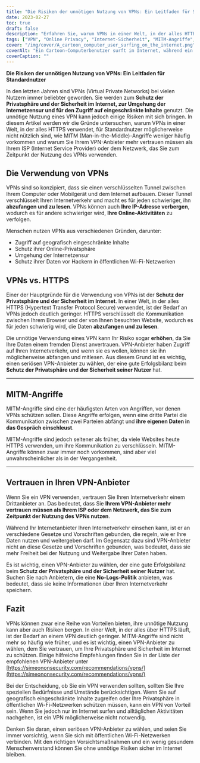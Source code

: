 ```yaml
---
title: "Die Risiken der unnötigen Nutzung von VPNs: Ein Leitfaden für Standardnutzer"
date: 2023-02-27
toc: true
draft: false
description: "Erfahren Sie, warum VPNs in einer Welt, in der alles HTTPS verwendet, für Standardnutzer nicht mehr sinnvoll sind und wie Sie Ihrem VPN-Anbieter vertrauen können."
tags: ["VPN", "Online Privacy", "Internet-Sicherheit", "MITM-Angriffe", "Virtuelle private Netzwerke", "Cybersecurity", "Online-Sicherheit", "Verschlüsselung", "HTTPS", "Datenschutz", "Dienstleistungen von Dritten", "Datenschutz-Risiken", "ISP", "Geografisch eingeschränkte Inhalte", "Internet-Zensur", "Öffentliches Wi-Fi", "Datenschutz", "Online-Schutz", "Web Security", "VPN-Anbieter"]
cover: "/img/cover/A_cartoon_computer_user_surfing_on_the_internet.png"
coverAlt: "Ein Cartoon-Computerbenutzer surft im Internet, während ein riesiges Schlosssymbol erscheint, um die Privatsphäre des Benutzers zu schützen."
coverCaption: ""
---
```


**Die Risiken der unnötigen Nutzung von VPNs: Ein Leitfaden für Standardnutzer**

In den letzten Jahren sind VPNs (Virtual Private Networks) bei vielen Nutzern immer beliebter geworden. Sie werden zum **Schutz der Privatsphäre und der Sicherheit im Internet, zur Umgehung der Internetzensur und für den Zugriff auf eingeschränkte Inhalte** genutzt. Die unnötige Nutzung eines VPN kann jedoch einige Risiken mit sich bringen. In diesem Artikel werden wir die Gründe untersuchen, warum VPNs in einer Welt, in der alles HTTPS verwendet, für Standardnutzer möglicherweise nicht nützlich sind, wie MITM (Man-in-the-Middle)-Angriffe weniger häufig vorkommen und warum Sie Ihrem VPN-Anbieter mehr vertrauen müssen als Ihrem ISP (Internet Service Provider) oder dem Netzwerk, das Sie zum Zeitpunkt der Nutzung des VPNs verwenden.

## Die Verwendung von VPNs

VPNs sind so konzipiert, dass sie einen verschlüsselten Tunnel zwischen Ihrem Computer oder Mobilgerät und dem Internet aufbauen. Dieser Tunnel verschlüsselt Ihren Internetverkehr und macht es für jeden schwieriger, ihn **abzufangen und zu lesen**. VPNs können auch **Ihre IP-Adresse verbergen**, wodurch es für andere schwieriger wird, **Ihre Online-Aktivitäten** zu verfolgen.

Menschen nutzen VPNs aus verschiedenen Gründen, darunter:

- Zugriff auf geografisch eingeschränkte Inhalte
- Schutz ihrer Online-Privatsphäre
- Umgehung der Internetzensur
- Schutz ihrer Daten vor Hackern in öffentlichen Wi-Fi-Netzwerken

## VPNs vs. HTTPS

Einer der Hauptgründe für die Verwendung von VPNs ist der **Schutz der Privatsphäre und der Sicherheit im Internet**. In einer Welt, in der alles HTTPS (Hypertext Transfer Protocol Secure) verwendet, ist der Bedarf an VPNs jedoch deutlich geringer. HTTPS verschlüsselt die Kommunikation zwischen Ihrem Browser und der von Ihnen besuchten Website, wodurch es für jeden schwierig wird, die Daten **abzufangen und zu lesen**.

Die unnötige Verwendung eines VPN kann Ihr Risiko sogar **erhöhen**, da Sie Ihre Daten einem fremden Dienst anvertrauen. VPN-Anbieter haben Zugriff auf Ihren Internetverkehr, und wenn sie es wollen, können sie ihn möglicherweise abfangen und mitlesen. Aus diesem Grund ist es wichtig, einen seriösen VPN-Anbieter zu wählen, der eine gute Erfolgsbilanz beim **Schutz der Privatsphäre und der Sicherheit seiner Nutzer** hat.

______

## MITM-Angriffe

MITM-Angriffe sind eine der häufigsten Arten von Angriffen, vor denen VPNs schützen sollen. Diese Angriffe erfolgen, wenn eine dritte Partei die Kommunikation zwischen zwei Parteien abfängt und **ihre eigenen Daten in das Gespräch einschleust**.

MITM-Angriffe sind jedoch seltener als früher, da viele Websites heute HTTPS verwenden, um ihre Kommunikation zu verschlüsseln. MITM-Angriffe können zwar immer noch vorkommen, sind aber viel unwahrscheinlicher als in der Vergangenheit.

______

## Vertrauen in Ihren VPN-Anbieter

Wenn Sie ein VPN verwenden, vertrauen Sie Ihren Internetverkehr einem Drittanbieter an. Das bedeutet, dass Sie **Ihrem VPN-Anbieter mehr vertrauen müssen als Ihrem ISP oder dem Netzwerk, das Sie zum Zeitpunkt der Nutzung des VPNs nutzen**.

Während Ihr Internetanbieter Ihren Internetverkehr einsehen kann, ist er an verschiedene Gesetze und Vorschriften gebunden, die regeln, wie er Ihre Daten nutzen und weitergeben darf. Im Gegensatz dazu sind VPN-Anbieter nicht an diese Gesetze und Vorschriften gebunden, was bedeutet, dass sie mehr Freiheit bei der Nutzung und Weitergabe Ihrer Daten haben.

Es ist wichtig, einen VPN-Anbieter zu wählen, der eine gute Erfolgsbilanz beim **Schutz der Privatsphäre und der Sicherheit seiner Nutzer** hat. Suchen Sie nach Anbietern, die eine **No-Logs-Politik** anbieten, was bedeutet, dass sie keine Informationen über Ihren Internetverkehr speichern.

## Fazit

VPNs können zwar eine Reihe von Vorteilen bieten, ihre unnötige Nutzung kann aber auch Risiken bergen. In einer Welt, in der alles über HTTPS läuft, ist der Bedarf an einem VPN deutlich geringer. MITM-Angriffe sind nicht mehr so häufig wie früher, und es ist wichtig, einen VPN-Anbieter zu wählen, dem Sie vertrauen, um Ihre Privatsphäre und Sicherheit im Internet zu schützen. Einige hilfreiche Empfehlungen finden Sie in der Liste der empfohlenen VPN-Anbieter unter [https://simeononsecurity.com/recommendations/vpns/](https://simeononsecurity.com/recommendations/vpns/)

Bei der Entscheidung, ob Sie ein VPN verwenden sollten, sollten Sie Ihre speziellen Bedürfnisse und Umstände berücksichtigen. Wenn Sie auf geografisch eingeschränkte Inhalte zugreifen oder Ihre Privatsphäre in öffentlichen Wi-Fi-Netzwerken schützen müssen, kann ein VPN von Vorteil sein. Wenn Sie jedoch nur im Internet surfen und alltäglichen Aktivitäten nachgehen, ist ein VPN möglicherweise nicht notwendig.

Denken Sie daran, einen seriösen VPN-Anbieter zu wählen, und seien Sie immer vorsichtig, wenn Sie sich mit öffentlichen Wi-Fi-Netzwerken verbinden. Mit den richtigen Vorsichtsmaßnahmen und ein wenig gesundem Menschenverstand können Sie ohne unnötige Risiken sicher im Internet bleiben.